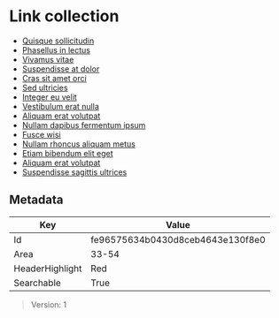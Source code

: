 # Link collection

- [Quisque sollicitudin](https://www.example.com/?q=1)
- [Phasellus in lectus](https://www.example.com/?q=2)
- [Vivamus vitae](https://www.example.com/?q=3)
- [Suspendisse at dolor](https://www.example.com/?q=4)
- [Cras sit amet orci](https://www.example.com/?q=5)
- [Sed ultricies](https://www.example.com/?q=6)
- [Integer eu velit](https://www.example.com/?q=7)
- [Vestibulum erat nulla](https://www.example.com/?q=8)
- [Aliquam erat volutpat](https://www.example.com/?q=9)
- [Nullam dapibus fermentum ipsum](https://www.example.com/?q=10)
- [Fusce wisi](https://www.example.com/?q=11)
- [Nullam rhoncus aliquam metus](https://www.example.com/?q=12)
- [Etiam bibendum elit eget](https://www.example.com/?q=13)
- [Aliquam erat volutpat](https://www.example.com/?q=14)
- [Suspendisse sagittis ultrices](https://www.example.com/?q=15)

## Metadata

| Key             | Value                            |
| --------------- | -------------------------------- |
| Id              | fe96575634b0430d8ceb4643e130f8e0 |
| Area            | 33-54                            |
| HeaderHighlight | Red                              |
| Searchable      | True                             |

> Version: 1